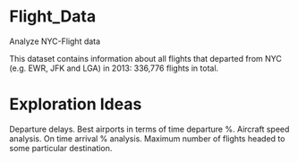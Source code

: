 # Flight_Data
Analyze NYC-Flight data

This dataset contains information about all flights that departed from NYC (e.g. EWR, JFK and LGA) in 2013: 336,776 flights in total.

# Exploration Ideas
Departure delays.
Best airports in terms of time departure %. 
Aircraft speed analysis. 
On time arrival % analysis. 
Maximum number of flights headed to some particular destination.
